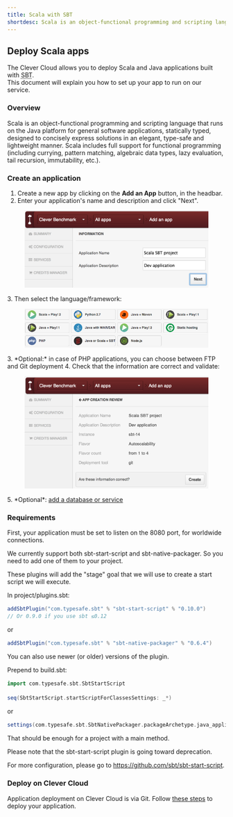 ```yaml
---
title: Scala with SBT
shortdesc: Scala is an object-functional programming and scripting language that runs on the Java platform…
---
```


## Deploy Scala apps

The Clever Cloud allows you to deploy Scala and Java applications built with <acronym title=" Simple Build Tool">SBT</acronym>.  
This document will explain you how to set up your app to run on our service.

### Overview

Scala is an object-functional programming and scripting language that runs on the Java platform for general software applications, statically typed, designed to concisely express solutions in an elegant, type-safe and lightweight manner. Scala includes full support for functional programming (including currying, pattern matching, algebraic data types, lazy evaluation, tail recursion, immutability, etc.).

### Create an application

1. Create a new app by clicking on the **Add an App** button, in the headbar. 
2. Enter your application's name and description and click "Next".
<figure class="cc-content-img">
  <img src="/assets/images/screens/scalasbt/scalasbt_create.png"/>
</figure>
3. Then select the language/framework:  <figure class="cc-content-img"><img src="/assets/images/javawarapp.png"></figure>
3. *Optional:* in case of PHP applications, you can choose between FTP and Git deployment
4. Check that the information are correct and validate: <figure class="cc-content-img"><img src="/assets/images/screens/scalasbt/scalasbt_validation.png"/></figure>
5. *Optional*: <a href="/databases-and-services/add-service/">add a database or service</a>

### Requirements

First, your application must be set to listen on the 8080 port, for worldwide
connections.

We currently support both sbt-start-script and sbt-native-packager. So
you need to add one of them to your project.

These plugins will add the "stage" goal that we will use to create a
start script we will execute.

In project/plugins.sbt:

```scala
addSbtPlugin("com.typesafe.sbt" % "sbt-start-script" % "0.10.0")
// Or 0.9.0 if you use sbt ≤0.12
```

or

```scala
addSbtPlugin("com.typesafe.sbt" % "sbt-native-packager" % "0.6.4")
```

You can also use newer (or older) versions of the plugin.

Prepend to build.sbt:

```scala
import com.typesafe.sbt.SbtStartScript

seq(SbtStartScript.startScriptForClassesSettings: _*)
```

or

```scala
settings(com.typesafe.sbt.SbtNativePackager.packageArchetype.java_application: _*)
```

That should be enough for a project with a main method.

Please note that the sbt-start-script plugin is going toward deprecation.

For more configuration, please go to <a href="https://github.com/sbt/sbt-start-script" target="_blank">https://github.com/sbt/sbt-start-script</a>.

### Deploy on Clever Cloud

Application deployment on Clever Cloud is via Git. Follow [these steps](/clever-cloud-overview/add-application/) to deploy your application.
